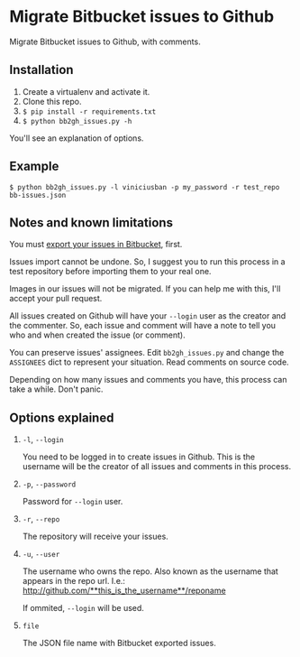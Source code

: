 
Migrate Bitbucket issues to Github
==================================

Migrate Bitbucket issues to Github, with comments.


Installation
------------

1. Create a virtualenv and activate it.
1. Clone this repo.
1. `$ pip install -r requirements.txt`
1. `$ python bb2gh_issues.py -h`

You'll see an explanation of options.


Example
-------

```
$ python bb2gh_issues.py -l viniciusban -p my_password -r test_repo bb-issues.json
```


Notes and known limitations
---------------------------

You must [export your issues in Bitbucket](https://confluence.atlassian.com/display/BITBUCKET/Export+or+Import+Issue+Data), first.

Issues import cannot be undone. So, I suggest you to run this process in a test repository before importing them to your real one.

Images in our issues will not be migrated. If you can help me with this, I'll accept your pull request.

All issues created on Github will have your `--login` user as the creator and the commenter. So, each issue and comment will have a note to tell you who and when created the issue (or comment).

You can preserve issues' assignees. Edit `bb2gh_issues.py` and change the `ASSIGNEES` dict to represent your situation. Read comments on source code.

Depending on how many issues and comments you have, this process can take a while. Don't panic.


Options explained
-----------------

1. `-l`, `--login`

    You need to be logged in to create issues in Github. This is the
    username will be the creator of all issues and comments in this process.

1. `-p`, `--password`

    Password for `--login` user.

1. `-r`, `--repo`

    The repository will receive your issues.

1. `-u`, `--user`

    The username who owns the repo. Also known as the username that appears
    in the repo url. I.e.: http://github.com/**this_is_the_username**/reponame

    If ommited, `--login` will be used.

1. `file`

    The JSON file name with Bitbucket exported issues.

